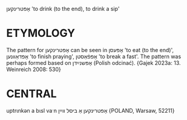 אָפּטרינקען
'to drink (to the end), to drink a sip'

ETYMOLOGY
===========
The pattern for אָפּטרינקען can be seen in אָפּעסן 'to eat (to the end)', אָפּדאַוונען 'to finish praying',  אָפּפֿאַסטן 'to break a fast'. The pattern was perhaps formed based on אָפּשנײַדן (Polish odcinać).
{Gajek 2023a: 13. Weinreich 2008: 530}

CENTRAL
========

uptrɩnkən a bɩsl vaˑn אָפּטרינקען אַ ביסל ווײַן {POLAND, Warsaw, 52211}